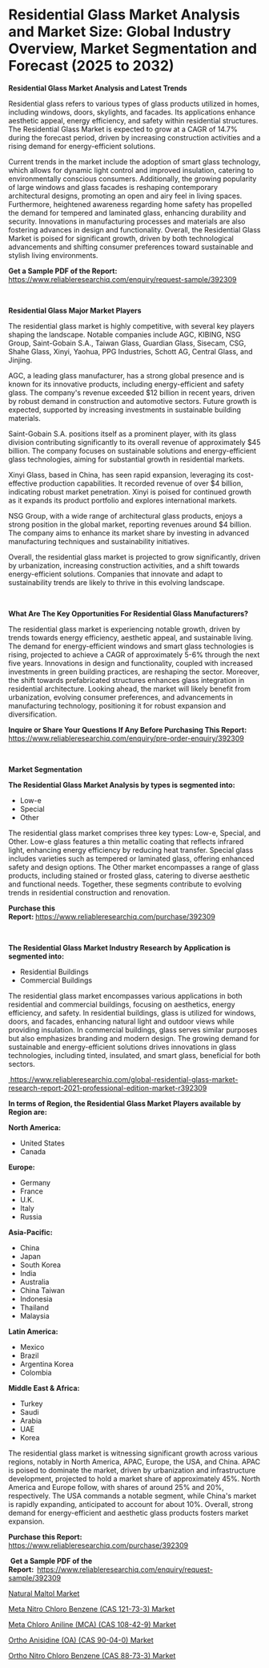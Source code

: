 <p><h1>Residential Glass Market Analysis and Market Size: Global Industry Overview, Market Segmentation and Forecast (2025 to 2032)</h1></p><p><strong>Residential Glass Market Analysis and Latest Trends</strong></p>
<p><p>Residential glass refers to various types of glass products utilized in homes, including windows, doors, skylights, and facades. Its applications enhance aesthetic appeal, energy efficiency, and safety within residential structures. The Residential Glass Market is expected to grow at a CAGR of 14.7% during the forecast period, driven by increasing construction activities and a rising demand for energy-efficient solutions.</p><p>Current trends in the market include the adoption of smart glass technology, which allows for dynamic light control and improved insulation, catering to environmentally conscious consumers. Additionally, the growing popularity of large windows and glass facades is reshaping contemporary architectural designs, promoting an open and airy feel in living spaces. Furthermore, heightened awareness regarding home safety has propelled the demand for tempered and laminated glass, enhancing durability and security. Innovations in manufacturing processes and materials are also fostering advances in design and functionality. Overall, the Residential Glass Market is poised for significant growth, driven by both technological advancements and shifting consumer preferences toward sustainable and stylish living environments.</p></p>
<p><strong>Get a Sample PDF of the Report:&nbsp;</strong> <a href="https://www.reliableresearchiq.com/enquiry/request-sample/392309?utm_campaign=104&utm_medium=2&utm_source=Github&utm_content=ia&utm_term=29032025&utm_id=residential-glass">https://www.reliableresearchiq.com/enquiry/request-sample/392309</a></p>
<p>&nbsp;</p>
<p><strong>Residential Glass Major Market Players</strong></p>
<p><p>The residential glass market is highly competitive, with several key players shaping the landscape. Notable companies include AGC, KIBING, NSG Group, Saint-Gobain S.A., Taiwan Glass, Guardian Glass, Sisecam, CSG, Shahe Glass, Xinyi, Yaohua, PPG Industries, Schott AG, Central Glass, and Jinjing. </p><p>AGC, a leading glass manufacturer, has a strong global presence and is known for its innovative products, including energy-efficient and safety glass. The company's revenue exceeded $12 billion in recent years, driven by robust demand in construction and automotive sectors. Future growth is expected, supported by increasing investments in sustainable building materials.</p><p>Saint-Gobain S.A. positions itself as a prominent player, with its glass division contributing significantly to its overall revenue of approximately $45 billion. The company focuses on sustainable solutions and energy-efficient glass technologies, aiming for substantial growth in residential markets.</p><p>Xinyi Glass, based in China, has seen rapid expansion, leveraging its cost-effective production capabilities. It recorded revenue of over $4 billion, indicating robust market penetration. Xinyi is poised for continued growth as it expands its product portfolio and explores international markets.</p><p>NSG Group, with a wide range of architectural glass products, enjoys a strong position in the global market, reporting revenues around $4 billion. The company aims to enhance its market share by investing in advanced manufacturing techniques and sustainability initiatives.</p><p>Overall, the residential glass market is projected to grow significantly, driven by urbanization, increasing construction activities, and a shift towards energy-efficient solutions. Companies that innovate and adapt to sustainability trends are likely to thrive in this evolving landscape.</p></p>
<p>&nbsp;</p>
<p><strong>What Are The Key Opportunities For Residential Glass Manufacturers?</strong></p>
<p><p>The residential glass market is experiencing notable growth, driven by trends towards energy efficiency, aesthetic appeal, and sustainable living. The demand for energy-efficient windows and smart glass technologies is rising, projected to achieve a CAGR of approximately 5-6% through the next five years. Innovations in design and functionality, coupled with increased investments in green building practices, are reshaping the sector. Moreover, the shift towards prefabricated structures enhances glass integration in residential architecture. Looking ahead, the market will likely benefit from urbanization, evolving consumer preferences, and advancements in manufacturing technology, positioning it for robust expansion and diversification.</p></p>
<p><strong>Inquire or Share Your Questions If Any Before Purchasing This Report:</strong> <a href="https://www.reliableresearchiq.com/enquiry/pre-order-enquiry/392309?utm_campaign=104&utm_medium=2&utm_source=Github&utm_content=ia&utm_term=29032025&utm_id=residential-glass">https://www.reliableresearchiq.com/enquiry/pre-order-enquiry/392309</a></p>
<p>&nbsp;</p>
<p><strong>Market Segmentation</strong></p>
<p><strong>The Residential Glass Market Analysis by types is segmented into:</strong></p>
<p><ul><li>Low-e</li><li>Special</li><li>Other</li></ul></p>
<p><p>The residential glass market comprises three key types: Low-e, Special, and Other. Low-e glass features a thin metallic coating that reflects infrared light, enhancing energy efficiency by reducing heat transfer. Special glass includes varieties such as tempered or laminated glass, offering enhanced safety and design options. The Other market encompasses a range of glass products, including stained or frosted glass, catering to diverse aesthetic and functional needs. Together, these segments contribute to evolving trends in residential construction and renovation.</p></p>
<p><strong>Purchase this Report:&nbsp;</strong><a href="https://www.reliableresearchiq.com/purchase/392309?utm_campaign=104&utm_medium=2&utm_source=Github&utm_content=ia&utm_term=29032025&utm_id=residential-glass">https://www.reliableresearchiq.com/purchase/392309</a></p>
<p>&nbsp;</p>
<p><strong>The Residential Glass Market Industry Research by Application is segmented into:</strong></p>
<p><ul><li>Residential Buildings</li><li>Commercial Buildings</li></ul></p>
<p><p>The residential glass market encompasses various applications in both residential and commercial buildings, focusing on aesthetics, energy efficiency, and safety. In residential buildings, glass is utilized for windows, doors, and facades, enhancing natural light and outdoor views while providing insulation. In commercial buildings, glass serves similar purposes but also emphasizes branding and modern design. The growing demand for sustainable and energy-efficient solutions drives innovations in glass technologies, including tinted, insulated, and smart glass, beneficial for both sectors.</p></p>
<p><a href="https://www.reliableresearchiq.com/global-residential-glass-market-research-report-2021-professional-edition-market-r392309?utm_campaign=104&utm_medium=2&utm_source=Github&utm_content=ia&utm_term=29032025&utm_id=residential-glass">&nbsp;https://www.reliableresearchiq.com/global-residential-glass-market-research-report-2021-professional-edition-market-r392309</a></p>
<p><strong>In terms of Region, the Residential Glass Market Players available by Region are:</strong></p>
<p>
    <p> <strong> North America: </strong>
        <ul>
            <li>United States</li>
            <li>Canada</li>
        </ul>
        </p> 
    <p> <strong> Europe: </strong>
        <ul>
            <li>Germany</li>
            <li>France</li>
            <li>U.K.</li>
            <li>Italy</li>
            <li>Russia</li>
        </ul>
        </p> 
    <p> <strong> Asia-Pacific: </strong>
        <ul>
            <li>China</li>
            <li>Japan</li>
            <li>South Korea</li>
            <li>India</li>
            <li>Australia</li>
            <li>China Taiwan</li>
            <li>Indonesia</li>
            <li>Thailand</li>
            <li>Malaysia</li>
        </ul>
        </p> 
    <p> <strong> Latin America: </strong>
        <ul>
            <li>Mexico</li>
            <li>Brazil</li>
            <li>Argentina Korea</li>
            <li>Colombia</li>
        </ul>
        </p> 
    <p> <strong> Middle East & Africa: </strong>
        <ul>
            <li>Turkey</li>
            <li>Saudi</li>
            <li>Arabia</li>
            <li>UAE</li>
            <li>Korea</li>
        </ul>
    </p>
    </p>
<p><p>The residential glass market is witnessing significant growth across various regions, notably in North America, APAC, Europe, the USA, and China. APAC is poised to dominate the market, driven by urbanization and infrastructure development, projected to hold a market share of approximately 45%. North America and Europe follow, with shares of around 25% and 20%, respectively. The USA commands a notable segment, while China's market is rapidly expanding, anticipated to account for about 10%. Overall, strong demand for energy-efficient and aesthetic glass products fosters market expansion.</p></p>
<p><strong>Purchase this Report: </strong><a href="https://www.reliableresearchiq.com/purchase/392309?utm_campaign=104&utm_medium=2&utm_source=Github&utm_content=ia&utm_term=29032025&utm_id=residential-glass">https://www.reliableresearchiq.com/purchase/392309</a></p>
<p>&nbsp;<strong>Get a Sample PDF of the Report:&nbsp;&nbsp;</strong><a href="https://www.reliableresearchiq.com/enquiry/request-sample/392309?utm_campaign=104&utm_medium=2&utm_source=Github&utm_content=ia&utm_term=29032025&utm_id=residential-glass">https://www.reliableresearchiq.com/enquiry/request-sample/392309</a></p>
<p><strong></strong></p>
<p><p><a href="https://github.com/astadtetcha28/Market-Research-Report-List-1/blob/main/natural-maltol-market.md?utm_campaign=104&utm_medium=2&utm_source=Github&utm_content=ia&utm_term=29032025&utm_id=residential-glass">Natural Maltol Market</a></p><p><a href="https://github.com/yakobotege/Market-Research-Report-List-1/blob/main/meta-nitro-chloro-benzene-cas-121-73-3-market.md?utm_campaign=104&utm_medium=2&utm_source=Github&utm_content=ia&utm_term=29032025&utm_id=residential-glass">Meta Nitro Chloro Benzene (CAS 121-73-3) Market</a></p><p><a href="https://github.com/siriocooch4a/Market-Research-Report-List-1/blob/main/meta-chloro-aniline-mca-cas-108-42-9-market.md?utm_campaign=104&utm_medium=2&utm_source=Github&utm_content=ia&utm_term=29032025&utm_id=residential-glass">Meta Chloro Aniline (MCA) (CAS 108-42-9) Market</a></p><p><a href="https://github.com/ertssmelov0/Market-Research-Report-List-1/blob/main/ortho-anisidine-oa-cas-90-04-0-market.md?utm_campaign=104&utm_medium=2&utm_source=Github&utm_content=ia&utm_term=29032025&utm_id=residential-glass">Ortho Anisidine (OA) (CAS 90-04-0) Market</a></p><p><a href="https://github.com/pupekironim/Market-Research-Report-List-1/blob/main/ortho-nitro-chloro-benzene-cas-88-73-3-market.md?utm_campaign=104&utm_medium=2&utm_source=Github&utm_content=ia&utm_term=29032025&utm_id=residential-glass">Ortho Nitro Chloro Benzene (CAS 88-73-3) Market</a></p></p>